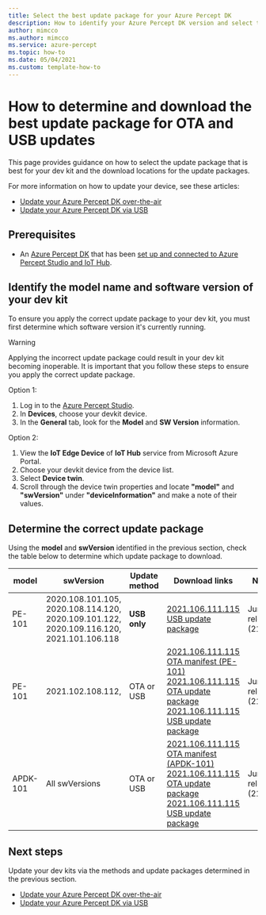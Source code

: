 ```yaml
---
title: Select the best update package for your Azure Percept DK
description: How to identify your Azure Percept DK version and select the best update package for it 
author: mimcco
ms.author: mimcco
ms.service: azure-percept
ms.topic: how-to
ms.date: 05/04/2021
ms.custom: template-how-to
---
```


# How to determine and download the best update package for OTA and USB updates

This page provides guidance on how to select the update package that is best for your dev kit and the download locations for the update packages.

For more information on how to update your device, see these articles:
- [Update your Azure Percept DK over-the-air](./how-to-update-over-the-air.md)
- [Update your Azure Percept DK via USB](./how-to-update-via-usb.md)


## Prerequisites

- An [Azure Percept DK](https://go.microsoft.com/fwlink/?linkid=2155270) that has been [set up and connected to Azure Percept Studio and IoT Hub](./quickstart-percept-dk-set-up.md).

## Identify the model name and software version of your dev kit
To ensure you apply the correct update package to your dev kit, you must first determine which software version it's currently running.

> [!WARNING]
> Applying the incorrect update package could result in your dev kit becoming inoperable. It is important that you follow these steps to ensure you apply the correct update package.

Option 1:
1. Log in to the [Azure Percept Studio](./overview-azure-percept-studio.md).
2. In **Devices**, choose your devkit device.
3. In the **General** tab, look for the **Model** and **SW Version** information.

Option 2:
1. View the **IoT Edge Device** of **IoT Hub** service from Microsoft Azure Portal.
2. Choose your devkit device from the device list.
3. Select **Device twin**.
4. Scroll through the device twin properties and locate **"model"** and **"swVersion"** under **"deviceInformation"** and make a note of their values.

## Determine the correct update package
Using the **model** and **swVersion** identified in the previous section, check the table below to determine which update package to download.


|model  |swVersion  |Update method  |Download links  |Note  |
|---------|---------|---------|---------|---------|
|PE-101     |2020.108.101.105, <br>2020.108.114.120, <br>2020.109.101.122, <br>2020.109.116.120, <br>2021.101.106.118        |**USB only**         |[2021.106.111.115 USB update package](https://go.microsoft.com/fwlink/?linkid=2167236)         |June release (2106)         |
|PE-101     |2021.102.108.112, <br>         |OTA or USB        |[2021.106.111.115 OTA manifest (PE-101)](https://go.microsoft.com/fwlink/?linkid=2167127)<br>[2021.106.111.115 OTA update package](https://go.microsoft.com/fwlink/?linkid=2167128)<br>[2021.106.111.115 USB update package](https://go.microsoft.com/fwlink/?linkid=2167236)          |June release (2106)         |
|APDK-101     |All swVersions        |OTA or USB       | [2021.106.111.115 OTA manifest (APDK-101)](https://go.microsoft.com/fwlink/?linkid=2167235)<br>[2021.106.111.115 OTA update package](https://go.microsoft.com/fwlink/?linkid=2167128)<br>[2021.106.111.115 USB update package](https://go.microsoft.com/fwlink/?linkid=2167236)        |June release (2106)         |


## Next steps
Update your dev kits via the methods and update packages determined in the previous section.
- [Update your Azure Percept DK over-the-air](./how-to-update-over-the-air.md)
- [Update your Azure Percept DK via USB](./how-to-update-via-usb.md)
